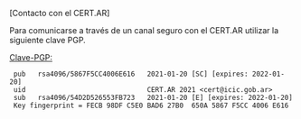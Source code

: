 [Contacto con el CERT.AR]

Para comunicarse a través de un canal seguro con el CERT.AR utilizar la siguiente clave PGP. 

[Clave-PGP:](CERT-AR-PGP-2021.asc)  
```
 pub   rsa4096/5867F5CC4006E616   2021-01-20 [SC] [expires: 2022-01-20]  
 uid                              CERT.AR 2021 <cert@icic.gob.ar>  
 sub   rsa4096/54D2D526553FB723   2021-01-20 [E] [expires: 2022-01-20]  
 Key fingerprint = FECB 98DF C5E0 BAD6 27B0  650A 5867 F5CC 4006 E616  
```
